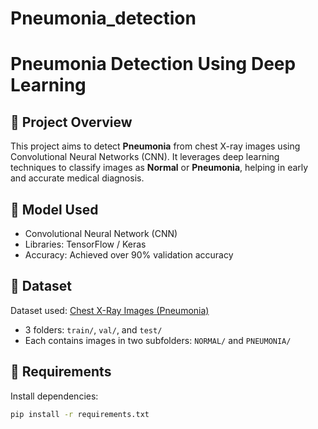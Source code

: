 # Pneumonia_detection

# Pneumonia Detection Using Deep Learning

## 📌 Project Overview

This project aims to detect **Pneumonia** from chest X-ray images using Convolutional Neural Networks (CNN). It leverages deep learning techniques to classify images as **Normal** or **Pneumonia**, helping in early and accurate medical diagnosis.

## 🧠 Model Used

- Convolutional Neural Network (CNN)
- Libraries: TensorFlow / Keras
- Accuracy: Achieved over 90% validation accuracy

## 📁 Dataset

Dataset used: [Chest X-Ray Images (Pneumonia)](https://www.kaggle.com/paultimothymooney/chest-xray-pneumonia)

- 3 folders: `train/`, `val/`, and `test/`
- Each contains images in two subfolders: `NORMAL/` and `PNEUMONIA/`

## 🧰 Requirements

Install dependencies:

```bash
pip install -r requirements.txt
